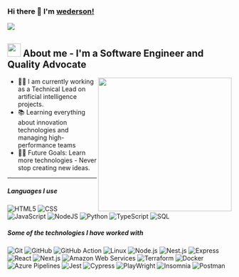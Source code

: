 ### Hi there 👋 I'm [wederson!](https://github.com/wederson/wederson/)

<img src="https://user-images.githubusercontent.com/73097560/115834477-dbab4500-a447-11eb-908a-139a6edaec5c.gif">


<!--About Me-->

## <picture><img src = "https://github.com/7oSkaaa/7oSkaaa/blob/main/Images/about_me.gif?raw=true" width = 30px></picture> About me - I'm a Software Engineer and Quality Advocate

<picture> <img align="right" src="https://media.giphy.com/media/SWoSkN6DxTszqIKEqv/giphy.gif" width = 300px></picture>

- 👨‍💻 I am currently working as a Technical Lead on artificial intelligence projects.
- 📚 Learning everything about innovation technologies and managing high-performance teams
- 💪🏼 Future Goals: Learn more technologies - Never stop creating new ideas.

---

##### Languages I use

![HTML5](https://img.shields.io/badge/-HTML5-000000?style=flat&logo=html5)
![CSS](https://img.shields.io/badge/-CSS-000000?style=flat&logo=css3&logoColor=1572B6)
![JavaScript](https://img.shields.io/badge/-JavaScript-000000?style=flat&logo=javascript)
![NodeJS](https://img.shields.io/badge/-Nodejs-000000?style=flat&logo=node.js)
![Python](https://img.shields.io/badge/-Python-000000?style=flat&logo=python)
![TypeScript](https://img.shields.io/badge/-TypeScript-000000?style=flat&logo=typescript)
![SQL](https://img.shields.io/badge/-SQL-000000?style=flat&logo=postgresql)

##### Some of the technologies I have worked with

![Git](https://img.shields.io/badge/-Git-222222?style=flat&logo=git&logoColor=F05032)
![GitHub](https://img.shields.io/badge/-GitHub-222222?style=flat&logo=github&logoColor=ffffff)
![GitHub Action](https://img.shields.io/badge/-GitHub%20Actions-222222?style=flat&logo=githubactions&logoColor=2088FF)
![Linux](https://img.shields.io/badge/-Linux-222222?style=flat&logo=linux&logoColor=FCC624)
![Node.js](https://img.shields.io/badge/-Node.js-222222?style=flat&logo=node.js&logoColor=339933)
![Nest.js](https://img.shields.io/badge/-Nest.js.js-222222?style=flat&logo=nestjs&logoColor=E0234E)
![Express](https://img.shields.io/badge/-Express-222222?style=flat&logo=express)
![React](https://img.shields.io/badge/-React-222222?style=flat&logo=React&logoColor=61DAFB)
![Next.js](https://img.shields.io/badge/-Next.js-222222?style=flat&logo=next.js&logoColor=ffffff)
![Amazon Web Services](https://img.shields.io/badge/-Amazon%20Web%20Services-222222?style=flat-square&logo=amazonwebservices&logoColor=FF9900)
![Terraform](https://img.shields.io/badge/-Terraform-222222?style=flat-square&logo=terraform)
![Docker](https://img.shields.io/badge/-Docker-black?style=flat-square&logo=docker)
![Azure Pipelines](https://img.shields.io/badge/-Azure%20Pipeline-black?style=flat-square&logo=azurepipelines&logoColor=2560E0)
![Jest](https://img.shields.io/badge/-Jest-black?style=flat-square&logo=jest&logoColor=C21325)
![Cypress](https://img.shields.io/badge/-Cypress-black?style=flat-square&logo=cypress&logoColor=69D3A7)
![PlayWright](https://img.shields.io/badge/-PlayWright-black?style=flat-square&logo=playwright&logoColor=2EAD33)
![Insomnia](https://img.shields.io/badge/-Insomnia-black?style=flat-square&logo=insomnia&logoColor=4000BF)
![Postman](https://img.shields.io/badge/-Postman-black?style=flat-square&logo=postman&logoColor=FF6C37)
<br/>
